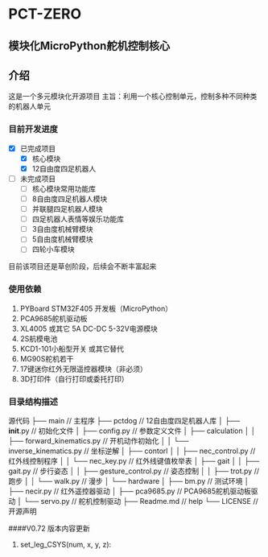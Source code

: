 # PCT-ZERO

## 模块化MicroPython舵机控制核心

## 介绍
这是一个多元模块化开源项目
主旨：利用一个核心控制单元，控制多种不同种类的机器人单元

### 目前开发进度
- [x] 已完成项目
  - [x] 核心模块
  - [x] 12自由度四足机器人
- [ ] 未完成项目
  - [ ] 核心模块常用功能库
  - [ ] 8自由度四足机器人模块
  - [ ] 并联腿四足机器人模块
  - [ ] 四足机器人表情等娱乐功能库
  - [ ] 3自由度机械臂模块
  - [ ] 5自由度机械臂模块
  - [ ] 四轮小车模块
 
目前该项目还是草创阶段，后续会不断丰富起来

### 使用依赖
1. PYBoard STM32F405 开发板（MicroPython）
2. PCA9685舵机驱动板
3. XL4005 或其它 5A DC-DC 5-32V电源模块
4. 2S航模电池
5. KCD1-101小船型开关 或其它替代
6. MG90S舵机若干
7. 17键迷你红外无限遥控器模块（非必须）
8. 3D打印件（自行打印或委托打印）

### 目录结构描述

源代码
├── main // 主程序
├── pctdog // 12自由度四足机器人库
│ ├── __init__.py // 初始化文件
│ ├── config.py // 参数定义文件
│ ├── calculation
│ │ ├── forward_kinematics.py // 开机动作初始化
│ │ └── inverse_kinematics.py // 坐标逆解
│ ├── contorl
│ │ ├── nec_control.py // 红外线控制程序
│ │ └── nec_key.py // 红外线键值枚举表
│ ├── gait
│ │ ├── gait.py // 步行姿态
│ │ ├── gesture_control.py // 姿态控制
│ │ ├── trot.py // 跑步
│ │ └── walk.py // 漫步
│ └── hardware
│ ├── bm.py // 测试环境
│ ├── necir.py // 红外遥控器驱动
│ ├── pca9685.py // PCA9685舵机驱动板驱动
│ └── servo.py // 舵机控制驱动
├── Readme.md // help
└── LICENSE // 开源声明

####V0.72 版本内容更新

1. set_leg_CSYS(num, x, y, z):